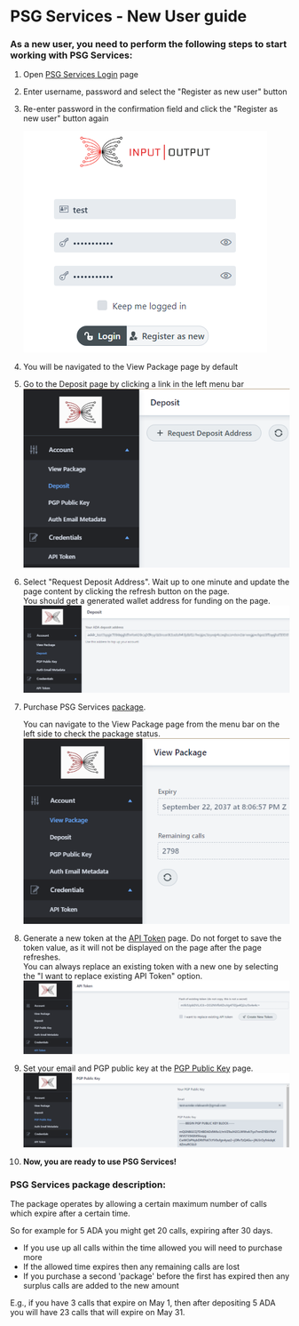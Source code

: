 # PSG Services - New User guide

### As a new user, you need to perform the following steps to start working with PSG Services:

1. Open [PSG Services Login](https://prod.iog.services/) page
2. Enter username, password and select the "Register as new user" button
3. Re-enter password in the confirmation field and click the "Register as new user" button again  
   
   ![Login](./pictures/login.png)  
   

4. You will be navigated to the View Package page by default
5. Go to the Deposit page by clicking a link in the left menu bar
   ![RequestDeposit](./pictures/request-address.png)  
   

6. Select "Request Deposit Address". Wait up to one minute and update the page content by clicking the refresh button on the page.  
   You should get a generated wallet address for funding on the page.  
   ![AddressAdded](./pictures/address-added.png)
   
   
7. Purchase PSG Services [package](#psg-services-package-description).
   
   You can navigate to the View Package page from the menu bar on the left side to check the package status.  
   ![PackagePurchased](./pictures/package-purchased.png)
   

8. Generate a new token at the [API Token](https://prod.iog.services/apitokens) page. Do not forget to save the token value, as it will not be displayed on the page after the page refreshes.  
   You can always replace an existing token with a new one by selecting the "I want to replace existing API Token" option.
   ![GeneratedToken](./pictures/generated-token.png)  
   

9. Set your email and PGP public key at the [PGP Public Key](https://prod.iog.services/pgppublickey) page.
   ![KeySet](./pictures/key-set.png)

10. **Now, you are ready to use PSG Services!**

### PSG Services package description:
The package operates by allowing a certain maximum number of calls which expire after a certain time.  

So for example for 5 ADA you might get 20 calls, expiring after 30 days.  
- If you use up all calls within the time allowed you will need to purchase more 
- If the allowed time expires then any remaining calls are lost
- If you purchase a second 'package' before the first has expired then any surplus calls are added to the new amount

E.g., if you have 3 calls that expire on May 1, then after depositing 5 ADA you will have 23 calls that will expire on May 31.


